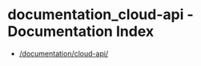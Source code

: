 # documentation_cloud-api - Documentation Index

- [/documentation/cloud-api/](./_documentation_cloud-api_.md)

